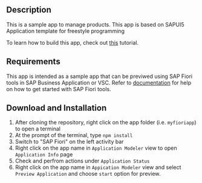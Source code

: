 ## Description 

This is a sample app to manage products. This app is based on SAPUI5 Application template for freestyle programming 

To learn how to build this app, check out [this](https://developers.sap.com/group.cp-frontend-ui5-1.html) tutorial.

## Requirements

This app is intended as a sample app that can be previwed using SAP Fiori tools in SAP Business Application or VSC. Refer to [documentation](https://help.sap.com/docs/SAP_FIORI_tools/17d50220bcd848aa854c9c182d65b699/2d8b1cb11f6541e5ab16f05461c64201.html) for help on how to get started with SAP Fiori tools. 



## Download and Installation

1. After cloning the repository, right click on the app folder (i.e. `myfioriapp`) to open a terminal
2. At the prompt of the terminal, type `npm install` 
3. Switch to "SAP Fiori" on the left activity bar
4. Right click on the app name in `Application Modeler` view to open `Application Info` page
5. Check and perfrom actions under `Application Status`
6. Right click on the app name in `Appication Modeler` view and select `Preview Application` and choose `start` option for preview. 

